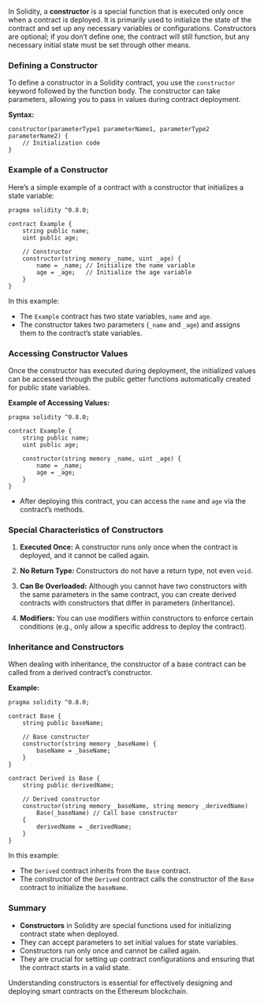 In Solidity, a **constructor** is a special function that is executed only once when a contract is deployed. It is primarily used to initialize the state of the contract and set up any necessary variables or configurations. Constructors are optional; if you don’t define one, the contract will still function, but any necessary initial state must be set through other means.

### Defining a Constructor

To define a constructor in a Solidity contract, you use the `constructor` keyword followed by the function body. The constructor can take parameters, allowing you to pass in values during contract deployment.

**Syntax:**
```solidity
constructor(parameterType1 parameterName1, parameterType2 parameterName2) {
    // Initialization code
}
```

### Example of a Constructor

Here’s a simple example of a contract with a constructor that initializes a state variable:

```solidity
pragma solidity ^0.8.0;

contract Example {
    string public name;
    uint public age;

    // Constructor
    constructor(string memory _name, uint _age) {
        name = _name; // Initialize the name variable
        age = _age;   // Initialize the age variable
    }
}
```

In this example:
- The `Example` contract has two state variables, `name` and `age`.
- The constructor takes two parameters (`_name` and `_age`) and assigns them to the contract’s state variables.

### Accessing Constructor Values

Once the constructor has executed during deployment, the initialized values can be accessed through the public getter functions automatically created for public state variables.

**Example of Accessing Values:**
```solidity
pragma solidity ^0.8.0;

contract Example {
    string public name;
    uint public age;

    constructor(string memory _name, uint _age) {
        name = _name;
        age = _age;
    }
}
```
- After deploying this contract, you can access the `name` and `age` via the contract’s methods.

### Special Characteristics of Constructors

1. **Executed Once:** A constructor runs only once when the contract is deployed, and it cannot be called again.

2. **No Return Type:** Constructors do not have a return type, not even `void`.

3. **Can Be Overloaded:** Although you cannot have two constructors with the same parameters in the same contract, you can create derived contracts with constructors that differ in parameters (inheritance).

4. **Modifiers:** You can use modifiers within constructors to enforce certain conditions (e.g., only allow a specific address to deploy the contract).

### Inheritance and Constructors

When dealing with inheritance, the constructor of a base contract can be called from a derived contract’s constructor.

**Example:**
```solidity
pragma solidity ^0.8.0;

contract Base {
    string public baseName;

    // Base constructor
    constructor(string memory _baseName) {
        baseName = _baseName;
    }
}

contract Derived is Base {
    string public derivedName;

    // Derived constructor
    constructor(string memory _baseName, string memory _derivedName) 
        Base(_baseName) // Call base constructor
    {
        derivedName = _derivedName;
    }
}
```

In this example:
- The `Derived` contract inherits from the `Base` contract.
- The constructor of the `Derived` contract calls the constructor of the `Base` contract to initialize the `baseName`.

### Summary

- **Constructors** in Solidity are special functions used for initializing contract state when deployed.
- They can accept parameters to set initial values for state variables.
- Constructors run only once and cannot be called again.
- They are crucial for setting up contract configurations and ensuring that the contract starts in a valid state.

Understanding constructors is essential for effectively designing and deploying smart contracts on the Ethereum blockchain.